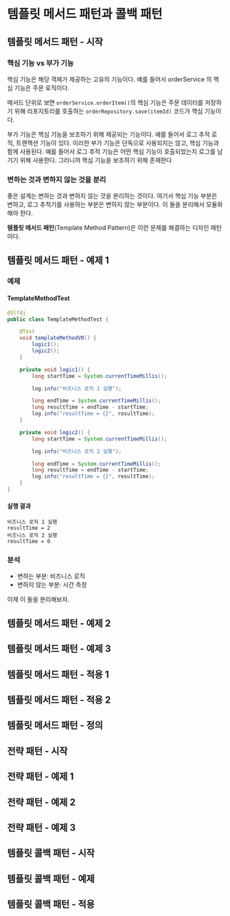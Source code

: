 # 템플릿 메서드 패턴과 콜백 패턴

## 템플릿 메서드 패턴 - 시작

### 핵심 기능 vs 부가 기능

핵심 기능은 해당 객체가 제공하는 고유의 기능이다.
예를 들어서 orderService 의 핵심 기능은 주문 로직이다.

메서드 단위로 보면 `orderService.orderItem()`의 핵심 기능은 주문 데이터를 저장하기 위해
리포지토리를 호출하는 `orderRepository.save(itemId)` 코드가 핵심 기능이다.

부가 기능은 핵심 기능을 보조하기 위해 제공되는 기능이다.
예를 들어서 로그 추적 로직, 트랜잭션 기능이 있다.
이러한 부가 기능은 단독으로 사용되지는 않고, 핵심 기능과 함께 사용된다.
예를 들어서 로그 추적 기능은 어떤 핵심 기능이 호출되었는지 로그를 남기기 위해 사용한다.
그러니까 핵심 기능을 보조하기 위해 존재한다

### 변하는 것과 변하지 않는 것을 분리

좋은 설계는 변하는 것과 변하지 않는 것을 분리하는 것이다.
여기서 핵심 기능 부분은 변하고, 로그 추적기를 사용하는 부분은 변하지 않는 부분이다.
이 둘을 분리해서 모듈화해야 한다.

**템플릿 메서드 패턴**(Template Method Pattern)은 이런 문제를 해결하는 디자인 패턴이다.

## 템플릿 메서드 패턴 - 예제 1

### 예제

#### TemplateMethodTest

```java
@Slf4j
public class TemplateMethodTest {

    @Test
    void templateMethodV0() {
        logic1();
        logic2();
    }

    private void logic1() {
        long startTime = System.currentTimeMillis();

        log.info("비즈니스 로직 1 실행");

        long endTime = System.currentTimeMillis();
        long resultTime = endTime - startTime;
        log.info("resultTime = {}", resultTime);
    }

    private void logic2() {
        long startTime = System.currentTimeMillis();

        log.info("비즈니스 로직 2 실행");

        long endTime = System.currentTimeMillis();
        long resultTime = endTime - startTime;
        log.info("resultTime = {}", resultTime);
    }
}
```

#### 실행 결과

```
비즈니스 로직 1 실행
resultTime = 2
비즈니스 로직 2 실행
resultTime = 0
```

### 분석

* 변하는 부분: 비즈니스 로직
* 변하지 않는 부분: 시간 측정

이제 이 둘을 분리해보자.

## 템플릿 메서드 패턴 - 예제 2

## 템플릿 메서드 패턴 - 예제 3

## 템플릿 메서드 패턴 - 적용 1

## 템플릿 메서드 패턴 - 적용 2

## 템플릿 메서드 패턴 - 정의

## 전략 패턴 - 시작

## 전략 패턴 - 예제 1

## 전략 패턴 - 예제 2

## 전략 패턴 - 예제 3

## 템플릿 콜백 패턴 - 시작

## 템플릿 콜백 패턴 - 예제

## 템플릿 콜백 패턴 - 적용
